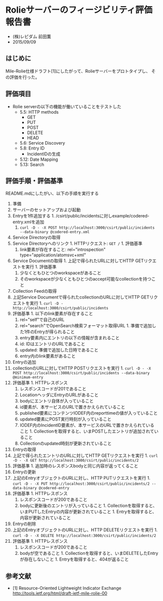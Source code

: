# Rolieサーバーのフィージビリティ評価報告書

* (株)レピダム 前田薫
* 2015/09/09

## はじめに

Mile-Rolie仕様ドラフト[1]にしたがって、Rolieサーバーをプロトタイプし、
その評価を行った。

## 評価項目

* Rolie serverの以下の機能が働いていることをテストした
  * 5.5: HTTP methods
    * GET
    * PUT
    * POST
    * DELETE
    * HEAD
  * 5.6: Service Discovery
  * 5.8: Entry ID
    * IncidentIDの生成
  * 5.12: Date Mapping
  * 5.13: Search

## 評価手順・評価基準

README.mdにしたがい、以下の手順を実行する

1. 準備
  1. サーバーのセットアップおよび起動
  1. Entryを1件追加する
    1. /csirt/public/incidentsに対しexample/codered-entry.xmlを追加
      1. `curl -D - -X POST http://localhost:3000/csirt/public/incidents --data-binary @codered-entry.xml`
1. Service Directoryの取得
  1.  Service Directoryへのリンク
    1. HTTPリクエスト: `GET /`
    1.  評価基準
      1. link要素が存在すること: rel="introspection" type="application/atomsvc+xml"
  1. Service Documentの取得
    1. 上記で得られたURLに対してHTTP GETリクエストを実行
    1. 評価基準
      1. 少なくともひとつのworkspaceがあること
      1. そのworkspaceが少なくともひとつのaccept可能なcollectionを持つこと
1. Collection Feedの取得
  1. 上記Service Documentで得られたcollectionのURLに対してHTTP GETリクエストを実行
    1. `curl -D - http://localhost:3000/csirt/public/incidents`
  1. 評価基準
    1. 以下のlink要素が存在すること
      1. rel="self"で自己のURL
      1. rel="search"でOpenSearch検索フォーマット取得URL
    1. 準備で追加した1件のEntryが得られること
      1. entry要素内にエントリの以下の情報が含まれること
        1. id: IDはエントリのURLであること
        1. updated: 準備で追加した日時であること
        1. entry内のlink要素があること
1. Entryの追加
  1. collectionのURLに対してHTTP POSTリクエストを実行
    1. `curl -D - -X POST http://localhost:3000/csirt/public/incidents --data-binary @minimum-entry`
  1. 評価基準
    1. HTTPレスポンス
      1. レスポンスコードが201であること
      1. LocationヘッダにEntryのURLがあること
      1. bodyにエントリ自体が入っていること
        1. id要素が、本サービスのURLで置きかえられていること
        1. published要素にコンテンツIODEF内のreporttimeの値が入っていること
        1. updated要素にPOST実行時刻が入っていること
        1. IODEF内のIncidentID要素が、本サービスのURLで置きかえられていること
    1. Collectionを取得すると、いまPOSTしたエントリが追加されていること
      1. Collectionのupdated時刻が更新されていること
1. Entryの取得
  1. 上記で得られたエントリのURLに対してHTTP GETリクエストを実行
    1. `curl -D - -X GET http://localhost:3000/csirt/public/incidents/2`
  1. 評価基準
    1. 追加時のレスポンスbodyと同じ内容が返ってくること
1. Entryの更新
  1. 上記のEntryオブジェクトのURLに対し、HTTP PUTリクエストを実行
    1. `curl -D - -X PUT http://localhost:3000/csirt/public/incidents/2 --data-binary @codered-entry`
  1. 評価基準
    1. HTTPレスポンス
      1. レスポンスコードが200であること
      1. bodyに更新後のエントリが入っていること
    1. Collectionを取得すると、いまPUTしたEntryの内容が更新されていること
    1. Entryを取得すると、内容が更新されていること
1. Entryの削除
  1. 上記のEntryオブジェクトのURLに対し、HTTP DELETEリクエストを実行
    1. `curl -D - -X DELETE http://localhost:3000/csirt/public/incidents/2`
  1. 評価基準
    1. HTTPレスポンス
      1. レスポンスコードが200であること
      1. bodyが空であること
    1. Collectionを取得すると、いまDELETEしたEntryが存在しないこと
    1. Entryを取得すると、404が返ること

## 参考文献

* [1] Resource-Oriented Lightweight Indicator Exchange http://tools.ietf.org/html/draft-ietf-mile-rolie-00
